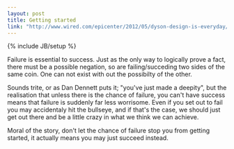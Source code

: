 ```yaml
---
layout: post
title: Getting started
link: "http://www.wired.com/epicenter/2012/05/dyson-design-is-everyday/"
---
```

{% include JB/setup %}

Failure is essential to success. Just as the only way to logically prove a fact, there must be a possible negation, so are failing/succeding two sides of the same coin. One can not exist with out the possibilty of the other.

Sounds trite, or as Dan Dennett puts it; "you've just made a deepity", but the realisation that unless there is the chance of failure, you can't have success means that failure is suddenly far less worrisome. Even if you set out to fail you may accidentaly hit the bullseye, and if that's the case, we should just get out there and be a little crazy in what we think we can achieve.

Moral of the story, don't let the chance of failure stop you from getting started, it actually means you may just succeed instead. 
